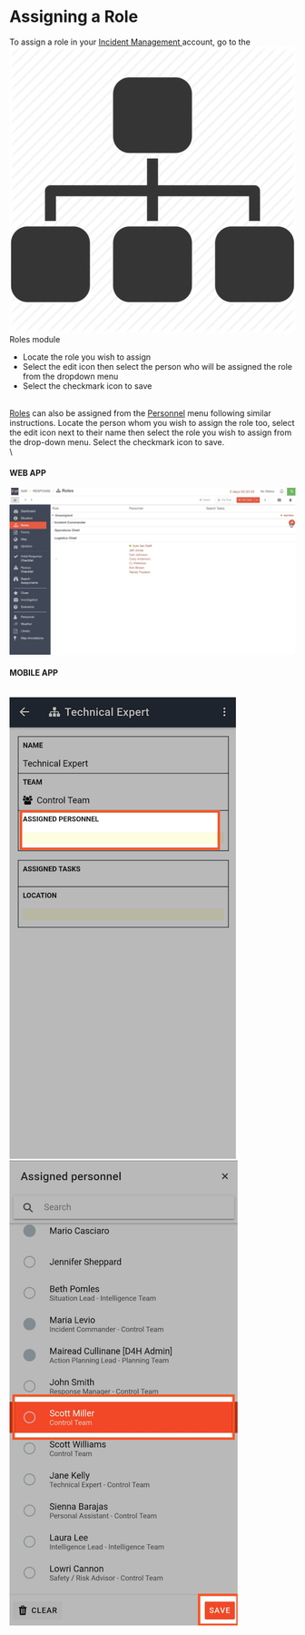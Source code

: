 # Assigning a Role

To assign a role in your [Incident Management ](../getting-started.md)account, go to the ![](<../../.gitbook/assets/roles (1).png>) Roles module

* Locate the role you wish to assign
* Select the edit icon then select the person who will be assigned the role from the dropdown menu
* Select the checkmark icon to save

\
[Roles](./) can also be assigned from the [Personnel](../personnel/) menu following similar instructions. Locate the person whom you wish to assign the role too, select the edit icon next to their name then select the role you wish to assign from the drop-down menu. Select the checkmark icon to save.\
\


#### WEB APP 

![](<../../.gitbook/assets/assigning a role web app.gif>)

#### MOBILE APP 

\
![Image Placeholder](<../../.gitbook/assets/assigning a role mobile app 1.png>) ![Image Placeholder](<../../.gitbook/assets/assigning a role mobile app 2.png>)
